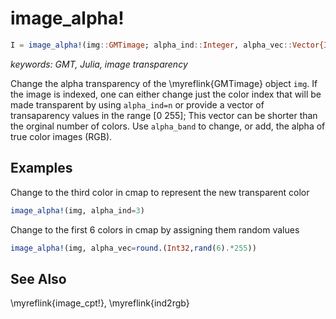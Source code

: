 # image_alpha!

```julia
I = image_alpha!(img::GMTimage; alpha_ind::Integer, alpha_vec::Vector{Integer}, alpha_band::UInt8)
```

*keywords: GMT, Julia, image transparency*

Change the alpha transparency of the \myreflink{GMTimage} object `img`. If the image is indexed, one can either
change just the color index that will be made transparent by using `alpha_ind=n` or provide a vector
of transaparency values in the range [0 255]; This vector can be shorter than the orginal number of colors.
Use `alpha_band` to change, or add, the alpha of true color images (RGB).


Examples
--------
    
Change to the third color in cmap to represent the new transparent color

```julia
image_alpha!(img, alpha_ind=3)
```
    
Change to the first 6 colors in cmap by assigning them random values

```julia
image_alpha!(img, alpha_vec=round.(Int32,rand(6).*255))
```

See Also
--------

\myreflink{image_cpt!}, \myreflink{ind2rgb}
